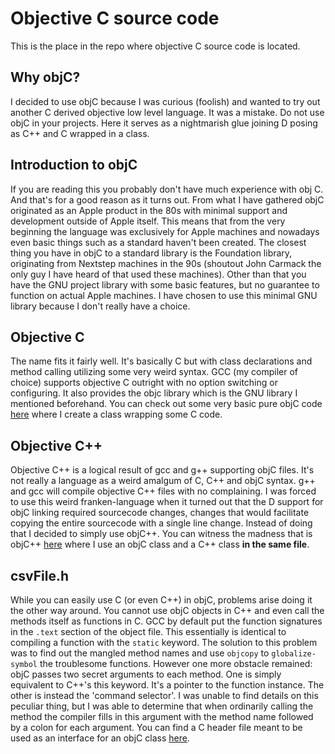 # Objective C source code

This is the place in the repo where objective C source code is located.

## Why objC?

I decided to use objC because I was curious (foolish) and wanted to try out another C derived objective low level language.
It was a mistake. Do not use objC in your projects.
Here it serves as a nightmarish glue joining D posing as C++ and C wrapped in a class.

## Introduction to objC

If you are reading this you probably don't have much experience with obj C.
And that's for a good reason as it turns out.
From what I have gathered objC originated as an Apple product in the 80s with minimal support and development outside of Apple itself.
This means that from the very beginning the language was exclusively for Apple machines and nowadays even basic things such as a standard haven't been created.
The closest thing you have in objC to a standard library is the Foundation library, originating from Nextstep machines in the 90s (shoutout John Carmack the only guy I have heard of that used these machines).
Other than that you have the GNU project library with some basic features, but no guarantee to function on actual Apple machines.
I have chosen to use this minimal GNU library because I don't really have a choice.

## Objective C

The name fits it fairly well.
It's basically C but with class declarations and method calling utilizing some very weird syntax.
GCC (my compiler of choice) supports objective C outright with no option switching or configuring.
It also provides the objc library which is the GNU library I mentioned beforehand.
You can check out some very basic pure objC code [here](./csvFile.m) where I create a class wrapping some C code.

## Objective C++

Objective C++ is a logical result of gcc and g++ supporting objC files.
It's not really a language as a weird amalgum of C, C++ and objC syntax.
g++ and gcc will compile objective C++ files with no complaining.
I was forced to use this weird franken-language when it turned out that the D support for objC linking required sourcecode changes, changes that would facilitate copying the entire sourcecode with a single line change.
Instead of doing that I decided to simply use objC++.
You can witness the madness that is objC++ [here](./consoleCalculator.mm) where I use an objC class and a C++ class **in the same file**.

## csvFile.h

While you can easily use C (or even C++) in objC, problems arise doing it the other way around.
You cannot use objC objects in C++ and even call the methods itself as functions in C.
GCC by default put the function signatures in the `.text` section of the object file.
This essentially is identical to compiling a function with the `static` keyword.
The solution to this problem was to find out the mangled method names and use `objcopy` to `globalize-symbol` the troublesome functions.
However one more obstacle remained: objC passes two secret arguments to each method.
One is simply equivalent to C++'s this keyword.
It's a pointer to the function instance.
The other is instead the 'command selector'.
I was unable to find details on this peculiar thing, but I was able to determine that when ordinarily calling the method the compiler fills in this argument with the method name followed by a colon for each argument.
You can find a C header file meant to be used as an interface for an objC class [here](./csvFile.h).
